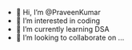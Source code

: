 - 👋 Hi, I’m @PraveenKumar
- 👀 I’m interested in coding
- 🌱 I’m currently learning DSA
- 💞️ I’m looking to collaborate on ...


<!---
PraveenKumar7675/PraveenKumar7675 is a ✨ special ✨ repository because its `README.md` (this file) appears on your GitHub profile.
You can click the Preview link to take a look at your changes.
--->
